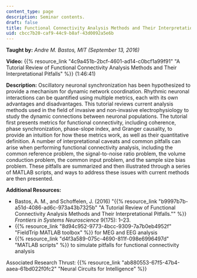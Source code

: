 ```yaml
---
content_type: page
description: Seminar contents.
draft: false
title: Functional Connectivity Analysis Methods and Their Interpretational Pitfalls
uid: cbcc7b20-caf9-44c9-b8af-43d0092a5e6b
---
```

**Taught by:** *Andre M. Bastos, MIT (September 13, 2016)*

**Video:** {{% resource_link "4c9a451b-2bcf-4601-ad14-c0bcf1a99f91" "A Tutorial Review of Functional Connectivity Analysis Methods and Their Interpretational Pitfalls" %}} (1:46:41)

**Description:** Oscillatory neuronal synchronization has been hypothesized to provide a mechanism for dynamic network coordination. Rhythmic neuronal interactions can be quantified using multiple metrics, each with its own advantages and disadvantages. This tutorial reviews current analysis methods used in the field of invasive and non-invasive electrophysiology to study the dynamic connections between neuronal populations. The tutorial first presents metrics for functional connectivity, including coherence, phase synchronization, phase-slope index, and Granger causality, to provide an intuition for how these metrics work, as well as their quantitative definition. A number of interpretational caveats and common pitfalls can arise when performing functional connectivity analysis, including the common reference problem, the signal-to-noise ratio problem, the volume conduction problem, the common input problem, and the sample size bias problem. These pitfalls are summarized and then illustrated through a series of MATLAB scripts, and ways to address these issues with current methods are then presented.

**Additional Resources:**

- Bastos, A. M., and Schoffelen, J. (2016) "{{% resource_link "b9997b7b-a51d-4086-ad6c-973a43b7325b" "A Tutorial Review of Functional Connectivity Analysis Methods and Their Interpretational Pitfalls.\"" %}} *Frontiers in Systems Neuroscience* 9(175): 1–23.
- {{% resource_link "8d94c952-9773-4bcc-9309-7a7b0eb4952f" "FieldTrip MATLAB toolbox" %}} for MEG and EEG analysis
- {{% resource_link "d4f3a589-075c-4690-811f-098e6996497d" "MATLAB scripts" %}} to simulate pitfalls for functional connectivity analysis

Associated Research Thrust: {{% resource_link "ab880553-67f5-47b4-aaea-61bd022f0fc2" "Neural Circuits for Intelligence" %}}